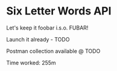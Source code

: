 # Six Letter Words API

Let's keep it foobar i.s.o. FUBAR!

Launch it already  - TODO

Postman collection available @ TODO

Time worked: 255m
